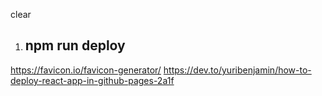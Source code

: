 clear

1. ## npm run deploy
https://favicon.io/favicon-generator/
https://dev.to/yuribenjamin/how-to-deploy-react-app-in-github-pages-2a1f

